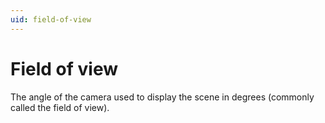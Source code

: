 ```yaml
---
uid: field-of-view 
---
```


# Field of view 

The angle of the camera used to display the scene in degrees (commonly called the field of view).